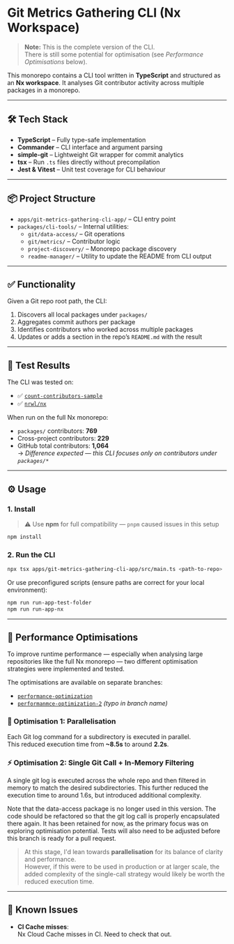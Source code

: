 # Git Metrics Gathering CLI (Nx Workspace)

> **Note:** This is the complete version of the CLI.  
> There is still some potential for optimisation (see _Performance Optimisations_ below).

This monorepo contains a CLI tool written in **TypeScript** and structured as an **Nx workspace**. It analyses Git contributor activity across multiple packages in a monorepo.

---

## 🛠 Tech Stack

- **TypeScript** – Fully type-safe implementation
- **Commander** – CLI interface and argument parsing
- **simple-git** – Lightweight Git wrapper for commit analytics
- **tsx** – Run `.ts` files directly without precompilation
- **Jest & Vitest** – Unit test coverage for CLI behaviour

---

## 📦 Project Structure

- `apps/git-metrics-gathering-cli-app/` – CLI entry point
- `packages/cli-tools/` – Internal utilities:
  - `git/data-access/` – Git operations
  - `git/metrics/` – Contributor logic
  - `project-discovery/` – Monorepo package discovery
  - `readme-manager/` – Utility to update the README from CLI output

---

## ✅ Functionality

Given a Git repo root path, the CLI:

1. Discovers all local packages under `packages/`
2. Aggregates commit authors per package
3. Identifies contributors who worked across multiple packages
4. Updates or adds a section in the repo’s `README.md` with the result

---

## 🧪 Test Results

The CLI was tested on:

- ✅ [`count-contributors-sample`](https://github.com/nrwl/count-contributors-sample)
- ✅ [`nrwl/nx`](https://github.com/nrwl/nx)

When run on the full Nx monorepo:

- `packages/` contributors: **769**
- Cross-project contributors: **229**
- GitHub total contributors: **1,064**  
  → _Difference expected — this CLI focuses only on contributors under `packages/*`_

---

## ⚙️ Usage

### 1. Install

> ⚠️ Use **npm** for full compatibility — `pnpm` caused issues in this setup

```bash
npm install
```

### 2. Run the CLI

```bash
npx tsx apps/git-metrics-gathering-cli-app/src/main.ts <path-to-repo>
```

Or use preconfigured scripts (ensure paths are correct for your local environment):

```bash
npm run run-app-test-folder
npm run run-app-nx
```

---

## 🧪 Performance Optimisations

To improve runtime performance — especially when analysing large repositories like the full Nx monorepo — two different optimisation strategies were implemented and tested.

The optimisations are available on separate branches:

- [`performance-optimization`](https://github.com/W12ONE/nx-take-home-npm/tree/performance-optimization)
- [`performanmce-optimization-2`](https://github.com/W12ONE/nx-take-home-npm/tree/performanmce-optimization-2) _(typo in branch name)_

### 🚀 Optimisation 1: Parallelisation

Each Git log command for a subdirectory is executed in parallel.  
This reduced execution time from **~8.5s** to around **2.2s**.

### ⚡️ Optimisation 2: Single Git Call + In-Memory Filtering

A single git log is executed across the whole repo and then filtered in memory to match the desired subdirectories.
This further reduced the execution time to around 1.6s, but introduced additional complexity.

Note that the data-access package is no longer used in this version. The code should be refactored so that the git log call is properly encapsulated there again.
It has been retained for now, as the primary focus was on exploring optimisation potential.
Tests will also need to be adjusted before this branch is ready for a pull request.

> At this stage, I'd lean towards **parallelisation** for its balance of clarity and performance.  
> However, if this were to be used in production or at larger scale, the added complexity of the single-call strategy would likely be worth the reduced execution time.

---

## 🐞 Known Issues

- **CI Cache misses**:  
  Nx Cloud Cache misses in CI. Need to check that out.
